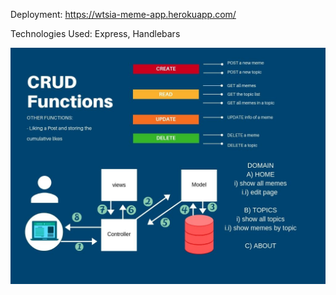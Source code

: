Deployment:
https://wtsia-meme-app.herokuapp.com/

Technologies Used: Express, Handlebars

![CRUDpicture](./images/CRUDFunctionality.jpg)

